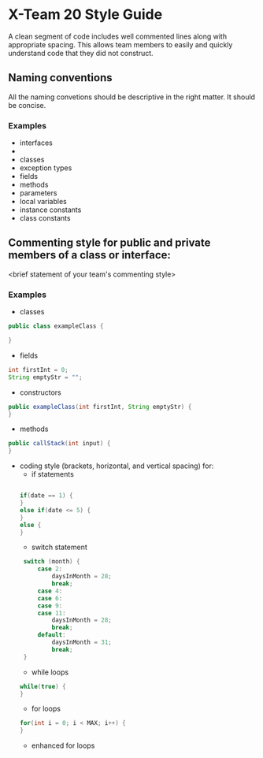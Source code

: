 # X-Team 20 Style Guide

A clean segment of code includes well commented lines along with appropriate spacing. This allows team members to easily and quickly understand code that they did not construct.

## Naming conventions

All the naming convetions should be descriptive in the right matter. It should be concise. 

### Examples
* interfaces
 * 
* classes
* exception types
* fields
* methods
* parameters
* local variables
* instance constants
* class constants

## Commenting style for public and private members of a class or interface:

<brief statement of your team's commenting style>

### Examples

* classes
```Java
public class exampleClass {

}
```
* fields
```Java
int firstInt = 0;
String emptyStr = "";
```
* constructors
```Java
public exampleClass(int firstInt, String emptyStr) {
}
```
* methods
```Java
public callStack(int input) {
}
```
* coding style (brackets, horizontal, and vertical spacing) for:
  * if statements
  ``` Java
  
  if(date == 1) {
  }
  else if(date <= 5) {
  }
  else {
  }
  ```
  * switch statement
   ``` Java
    switch (month) {
        case 2:
            daysInMonth = 28;
            break;
        case 4:
        case 6:
        case 9:
        case 11:
            daysInMonth = 28;
            break;
        default:
            daysInMonth = 31;
            break;
    }
    ```
  * while loops
  ```Java
  while(true) {
  }
  ```
  * for loops
  ```Java
  for(int i = 0; i < MAX; i++) {
  }
  ```
  * enhanced for loops
